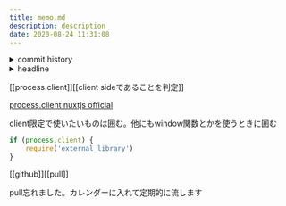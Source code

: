 ```yaml
---
title: memo.md
description: description
date: 2020-08-24 11:31:08
---
```

<!-- history area start -->
<details><summary>commit history</summary><div><ol>
<li>2020/08/24 11:28:36 9ed9076</li>
</ol></div></details>
<!-- history area end -->
<!-- toc area start -->
<details><summary>headline</summary><div>
<!-- START doctoc -->
<!-- END doctoc -->

</div></details>

<!-- toc area end -->
[[process.client]][[client sideであることを判定]]

[process.client nuxtjs official](https://ja.nuxtjs.org/faq/window-document-undefined/)

client限定で使いたいものは囲む。他にもwindow関数とかを使うときに囲む

```javascript
if (process.client) {
	require('external_library')
}
```

[[github]][[pull]]

pull忘れました。カレンダーに入れて定期的に流します
